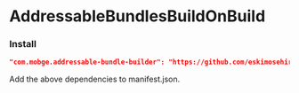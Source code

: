 # AddressableBundlesBuildOnBuild


### Install

```json
"com.mobge.addressable-bundle-builder": "https://github.com/eskimosehir/AddressableBundlesBuildOnBuild.git",
```

Add the above dependencies to manifest.json.  
